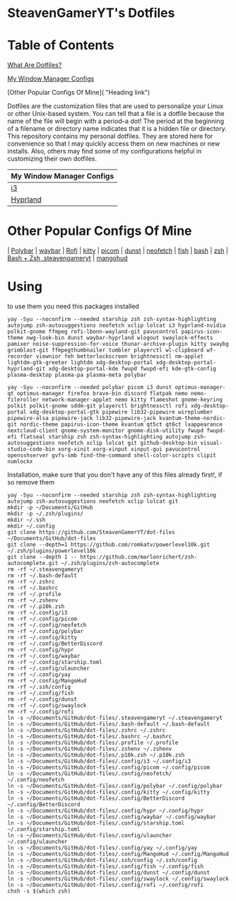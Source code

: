 # SteavenGamerYT's Dotfiles

# Table of Contents

[What Are Dotfiles?](https://github.com/steavengameryt/dot-files#:~:text=Dotfiles%20are%20the,their%20own%20dotfiles. "Heading link")

[My Window Manager Configs](https://github.com/steavengameryt/dot-files#:~:text=their%20own%20dotfiles.-,My%20Window%20Manager%20Configs,Hyprland,-Using "Heading link")

[Other Popular Configs Of Mine]( "Heading link")

Dotfiles are the customization files that are used to personalize your Linux or other Unix-based system.  You can tell that a file is a dotfile because the name of the file will begin with a period–a dot!  The period at the beginning of a filename or directory name indicates that it is a hidden file or directory.  This repository contains my personal dotfiles.  They are stored here for convenience so that I may quickly access them on new machines or new installs.  Also, others may find some of my configurations helpful in customizing their own dotfiles.

| My Window Manager Configs |
| ------------- |
| [i3](https://github.com/SteavenGamerYT/dot-files/blob/main/.config/i3/config "Heading link")  |
| [Hyprland](https://github.com/SteavenGamerYT/dot-files/blob/main/.config/hypr/hyprland.conf "Heading link")  |

# Other Popular Configs Of Mine
| [Polybar](https://github.com/SteavenGamerYT/dot-files/blob/main/.config/polybar "Heading link")   | [waybar](https://github.com/SteavenGamerYT/dot-files/blob/main/.config/waybar "Heading link")
| [Rofi](https://github.com/SteavenGamerYT/dot-files/blob/main/.config/rofi "Heading link")  | [kitty](https://github.com/SteavenGamerYT/dot-files/blob/main/.config/kitty "Heading link")
| [picom](https://github.com/SteavenGamerYT/dot-files/blob/main/.config/picom "Heading link")   | [dunst](https://github.com/SteavenGamerYT/dot-files/blob/main/.config/dunst "Heading link")
| [neofetch](https://github.com/SteavenGamerYT/dot-files/blob/main/.config/neofetch "Heading link")   | [fish](https://github.com/SteavenGamerYT/dot-files/blob/main/.config/fish "Heading link")
| [bash](https://github.com/SteavenGamerYT/dot-files/blob/main/.bashrc "Heading link")   | [zsh](https://github.com/SteavenGamerYT/dot-files/blob/main/.zshr "Heading link")
| [Bash + Zsh .steavengameryt](https://github.com/SteavenGamerYT/dot-files/blob/main/.steavengameryt "Heading link")   | [mangohud](https://github.com/SteavenGamerYT/dot-files/blob/main/.config/MangoHud "Heading link") 

# Using


to use them you need this packages installed 


`yay -Syu --noconfirm --needed starship zsh zsh-syntax-highlighting autojump zsh-autosuggestions neofetch xclip lolcat i3 hyprland-nvidia polkit-gnome ffmpeg rofi-lbonn-wayland-git pavucontrol papirus-icon-theme nwg-look-bin dunst waybar-hyprland wlogout swaylock-effects pamixer noise-suppression-for-voice thunar-archive-plugin kitty swaybg grimblast-git ffmpegthumbnailer tumbler playerctl wl-clipboard wf-recorder viewnior feh betterlockscreen brightnessctl nm-applet lightdm-gtk-greeter lightdm xdg-desktop-portal xdg-desktop-portal-hyprland-git xdg-desktop-portal-kde fwupd fwupd-efi kde-gtk-config plasma-desktop plasma-pa plasma-meta polybar`

`yay -Syu --noconfirm --needed polybar picom i3 dunst optimus-manager-qt optimus-manager firefox brave-bin discord flatpak nemo nemo-fileroller network-manager-applet nemo kitty flameshot gnome-keyring polkit polkit-gnome sddm-git playerctl brightnessctl rofi xdg-desktop-portal xdg-desktop-portal-gtk pipewire lib32-pipewire wireplumber pipewire-alsa pipewire-jack lib32-pipewire-jack kvantum-theme-nordic-git nordic-theme papirus-icon-theme kvantum qt5ct qt6ct lxappearance nextcloud-client gnome-system-monitor gnome-disk-utility fwupd fwupd-efi flatseal starship zsh zsh-syntax-highlighting autojump zsh-autosuggestions neofetch xclip lolcat git github-desktop-bin visual-studio-code-bin xorg-xinit xorg-xinput xinput-gui pavucontrol opensshserver gvfs-smb find-the-command shell-color-scripts clipit numlockx`


Installation, make sure that you don't have any of this files already first!, if so remove them


```
yay -Syu --noconfirm --needed starship zsh zsh-syntax-highlighting autojump zsh-autosuggestions neofetch xclip lolcat git
mkdir -p ~/Documents/GitHub
mkdir -p ~/.zsh/plugins/
mkdir ~/.ssh
mkdir ~/.config
git clone https://github.com/SteavenGamerYT/dot-files ~/Documents/GitHub/dot-files
git clone --depth=1 https://github.com/romkatv/powerlevel10k.git ~/.zsh/plugins/powerlevel10k
git clone --depth 1 -- https://github.com/marlonrichert/zsh-autocomplete.git ~/.zsh/plugins/zsh-autocomplete
rm -rf ~/.steavengameryt
rm -rf ~/.bash-default
rm -rf ~/.zshrc
rm -rf ~/.bashrc
rm -rf ~/.profile
rm -rf ~/.zshenv
rm -rf ~/.p10k.zsh
rm -rf ~/.config/i3
rm -rf ~/.config/picom
rm -rf ~/.config/neofetch
rm -rf ~/.config/polybar
rm -rf ~/.config/kitty
rm -rf ~/.config/BetterDiscord
rm -rf ~/.config/hypr
rm -rf ~/.config/waybar
rm -rf ~/.config/starship.toml
rm -rf ~/.config/ulauncher
rm -rf ~/.config/yay
rm -rf ~/.config/MangoHud
rm -rf ~/.ssh/config
rm -rf ~/.config/fish
rm -rf ~/.config/dunst
rm -rf ~/.config/swaylock
rm -rf ~/.config/rofi
ln -s ~/Documents/GitHub/dot-files/.steavengameryt ~/.steavengameryt
ln -s ~/Documents/GitHub/dot-files/.bash-default ~/.bash-default
ln -s ~/Documents/GitHub/dot-files/.zshrc ~/.zshrc
ln -s ~/Documents/GitHub/dot-files/.bashrc ~/.bashrc
ln -s ~/Documents/GitHub/dot-files/.profile ~/.profile
ln -s ~/Documents/GitHub/dot-files/.zshenv ~/.zshenv
ln -s ~/Documents/GitHub/dot-files/.p10k.zsh ~/.p10k.zsh
ln -s ~/Documents/GitHub/dot-files/.config/i3 ~/.config/i3
ln -s ~/Documents/GitHub/dot-files/.config/picom ~/.config/picom
ln -s ~/Documents/GitHub/dot-files/.config/neofetch/ ~/.config/neofetch
ln -s ~/Documents/GitHub/dot-files/.config/polybar ~/.config/polybar
ln -s ~/Documents/GitHub/dot-files/.config/kitty ~/.config/kitty
ln -s ~/Documents/GitHub/dot-files/.config/BetterDiscord ~/.config/BetterDiscord
ln -s ~/Documents/GitHub/dot-files/.config/hypr ~/.config/hypr
ln -s ~/Documents/GitHub/dot-files/.config/waybar ~/.config/waybar
ln -s ~/Documents/GitHub/dot-files/.config/starship.toml ~/.config/starship.toml
ln -s ~/Documents/GitHub/dot-files/.config/ulauncher ~/.config/ulauncher
ln -s ~/Documents/GitHub/dot-files/.config/yay ~/.config/yay
ln -s ~/Documents/GitHub/dot-files/.config/MangoHud ~/.config/MangoHud
ln -s ~/Documents/GitHub/dot-files/.ssh/config ~/.ssh/config
ln -s ~/Documents/GitHub/dot-files/.config/fish ~/.config/fish
ln -s ~/Documents/GitHub/dot-files/.config/dunst ~/.config/dunst
ln -s ~/Documents/GitHub/dot-files/.config/swaylock ~/.config/swaylock
ln -s ~/Documents/GitHub/dot-files/.config/rofi ~/.config/rofi
chsh -s $(which zsh)
```
